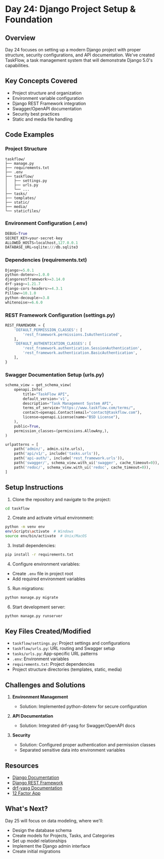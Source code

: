 # Day 24: Django Project Setup & Foundation

## Overview
Day 24 focuses on setting up a modern Django project with proper structure, security configurations, and API documentation. We've created TaskFlow, a task management system that will demonstrate Django 5.0's capabilities.

## Key Concepts Covered
- Project structure and organization
- Environment variable configuration
- Django REST Framework integration
- Swagger/OpenAPI documentation
- Security best practices
- Static and media file handling

## Code Examples

### Project Structure
```
taskflow/
├── manage.py
├── requirements.txt
├── .env
├── taskflow/
│   ├── settings.py
│   ├── urls.py
│   └── ...
├── tasks/
├── templates/
├── static/
├── media/
└── staticfiles/
```

### Environment Configuration (.env)
```python
DEBUG=True
SECRET_KEY=your-secret-key
ALLOWED_HOSTS=localhost,127.0.0.1
DATABASE_URL=sqlite:///db.sqlite3
```

### Dependencies (requirements.txt)
```python
Django>=5.0.1
python-dotenv>=1.0.0
djangorestframework>=3.14.0
drf-yasg>=1.21.7
django-cors-headers>=4.3.1
Pillow>=10.1.0
python-decouple>=3.8
whitenoise>=6.6.0
```

### REST Framework Configuration (settings.py)
```python
REST_FRAMEWORK = {
    'DEFAULT_PERMISSION_CLASSES': [
        'rest_framework.permissions.IsAuthenticated',
    ],
    'DEFAULT_AUTHENTICATION_CLASSES': [
        'rest_framework.authentication.SessionAuthentication',
        'rest_framework.authentication.BasicAuthentication',
    ],
}
```

### Swagger Documentation Setup (urls.py)
```python
schema_view = get_schema_view(
    openapi.Info(
        title="TaskFlow API",
        default_version='v1',
        description="Task Management System API",
        terms_of_service="https://www.taskflow.com/terms/",
        contact=openapi.Contact(email="contact@taskflow.com"),
        license=openapi.License(name="BSD License"),
    ),
    public=True,
    permission_classes=(permissions.AllowAny,),
)

urlpatterns = [
    path('admin/', admin.site.urls),
    path('api/v1/', include('tasks.urls')),
    path('api-auth/', include('rest_framework.urls')),
    path('swagger/', schema_view.with_ui('swagger', cache_timeout=0)),
    path('redoc/', schema_view.with_ui('redoc', cache_timeout=0)),
]
```

## Setup Instructions

1. Clone the repository and navigate to the project:
```bash
cd taskflow
```

2. Create and activate virtual environment:
```bash
python -m venv env
env\Scripts\activate  # Windows
source env/bin/activate  # Unix/MacOS
```

3. Install dependencies:
```bash
pip install -r requirements.txt
```

4. Configure environment variables:
- Create `.env` file in project root
- Add required environment variables

5. Run migrations:
```bash
python manage.py migrate
```

6. Start development server:
```bash
python manage.py runserver
```

## Key Files Created/Modified
- `taskflow/settings.py`: Project settings and configurations
- `taskflow/urls.py`: URL routing and Swagger setup
- `tasks/urls.py`: App-specific URL patterns
- `.env`: Environment variables
- `requirements.txt`: Project dependencies
- Project structure directories (templates, static, media)

## Challenges and Solutions
1. **Environment Management**
   - Solution: Implemented python-dotenv for secure configuration
   
2. **API Documentation**
   - Solution: Integrated drf-yasg for Swagger/OpenAPI docs
   
3. **Security**
   - Solution: Configured proper authentication and permission classes
   - Separated sensitive data into environment variables

## Resources
- [Django Documentation](https://docs.djangoproject.com/)
- [Django REST Framework](https://www.django-rest-framework.org/)
- [drf-yasg Documentation](https://drf-yasg.readthedocs.io/)
- [12 Factor App](https://12factor.net/)

## What's Next?
Day 25 will focus on data modeling, where we'll:
- Design the database schema
- Create models for Projects, Tasks, and Categories
- Set up model relationships
- Implement the Django admin interface
- Create initial migrations 